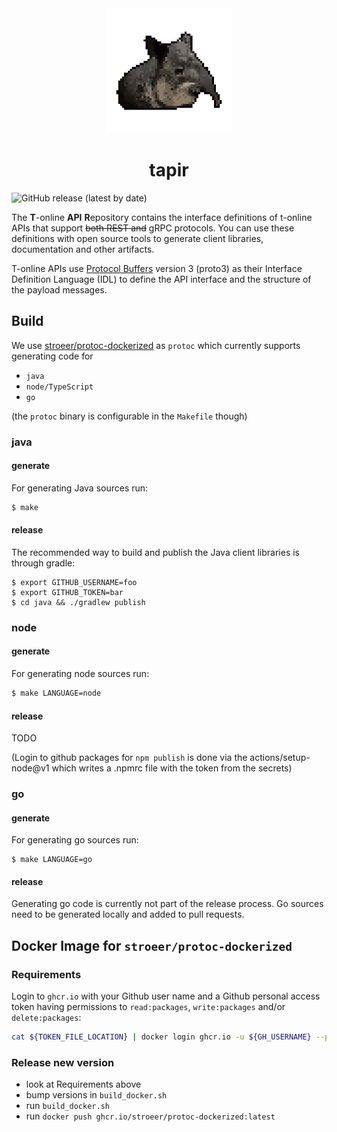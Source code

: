 <div align="center">
  <img src=".github/tapir.png" height="200" alt="tapir"/>
   <h1>tapir</h1>
</div>

![GitHub release (latest by date)](https://img.shields.io/github/v/release/stroeer/tapir?style=flat-square)

The **T**-online **API** **R**epository contains the interface definitions of t-online APIs that support ~~both REST and~~ gRPC protocols. You can use these definitions with open source tools to generate client libraries, documentation and other artifacts.

T-online APIs use [Protocol Buffers](https://github.com/google/protobuf) version 3 (proto3) as their Interface Definition Language (IDL) to define the API interface and the structure of the payload messages.

## Build

We use [stroeer/protoc-dockerized](https://github.com/orgs/stroeer/packages/container/package/protoc-dockerized) as `protoc` which currently supports generating code for

- `java`
- `node/TypeScript`
- `go`

(the `protoc` binary is configurable in the `Makefile` though)

### java

#### generate

For generating Java sources run:

```bash
$ make
```

#### release

The recommended way to build and publish the Java client libraries is through gradle:

```shell script
$ export GITHUB_USERNAME=foo
$ export GITHUB_TOKEN=bar
$ cd java && ./gradlew publish
```

### node

#### generate

For generating node sources run:

```bash
$ make LANGUAGE=node
```

#### release

TODO

(Login to github packages for `npm publish` is done via the actions/setup-node@v1 which writes a .npmrc file with the token from the secrets)

### go

#### generate

For generating go sources run:

```shell script
$ make LANGUAGE=go
```

#### release

Generating go code is currently not part of the release process. Go sources need
to be generated locally and added to pull requests.

## Docker Image for `stroeer/protoc-dockerized`

### Requirements

Login to `ghcr.io` with your Github user name and a Github personal access token having permissions to `read:packages`, `write:packages` and/or `delete:packages`:

```sh
cat ${TOKEN_FILE_LOCATION} | docker login ghcr.io -u ${GH_USERNAME} --password-stdin
```

### Release new version

- look at Requirements above
- bump versions in `build_docker.sh`
- run `build_docker.sh`
- run `docker push ghcr.io/stroeer/protoc-dockerized:latest`
